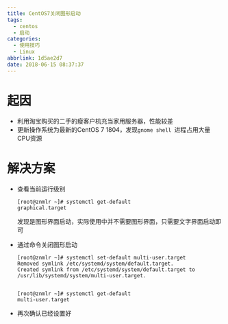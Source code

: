 ```yaml
---
title: CentOS7关闭图形启动
tags:
  - centos
  - 启动
categories:
  - 使用技巧
  - Linux
abbrlink: 1d5ae2d7
date: 2018-06-15 08:37:37
---
```


# 起因

- 利用淘宝购买的二手的瘦客户机充当家用服务器，性能较差
- 更新操作系统为最新的CentOS 7 1804，发现``gnome shell ``进程占用大量CPU资源

# 解决方案

- 查看当前运行级别

  ```shell
  [root@znmlr ~]# systemctl get-default
  graphical.target
  ```

  发现是图形界面启动，实际使用中并不需要图形界面，只需要文字界面启动即可

- 通过命令关闭图形启动

  ```shell
  [root@znmlr ~]# systemctl set-default multi-user.target
  Removed symlink /etc/systemd/system/default.target.
  Created symlink from /etc/systemd/system/default.target to /usr/lib/systemd/system/multi-user.target.
  
  
  [root@znmlr ~]# systemctl get-default
  multi-user.target
  ```

- 再次确认已经设置好
